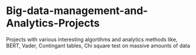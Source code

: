 # Big-data-management-and-Analytics-Projects
Projects with various interesting algortihms and analytics methods like, BERT, Vader, Contingant tables, Chi square test on massive amounts of data
